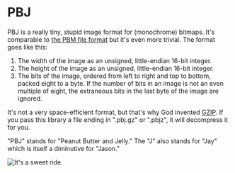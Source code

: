 PBJ
===

PBJ is a really tiny, stupid image format for (monochrome) bitmaps. It's
comparable to [the PBM file format](http://netpbm.sourceforge.net/doc/pbm.html)
but it's even more trivial. The format goes like this:

1.  The width of the image as an unsigned, little-endian 16-bit integer.
2.  The height of the image as an unsigned, little-endian 16-bit integer.
3.  The bits of the image, ordered from left to right and top to bottom, packed
    eight to a byte. If the number of bits in an image is not an even multiple
    of eight, the extraneous bits in the last byte of the image are ignored.

It's not a very space-efficient format, but that's why God invented
[GZIP](http://zlib.net/). If you pass this library a file ending in ".pbj.gz"
or ".pbjz", it will decompress it for you.

"PBJ" stands for "Peanut Butter and Jelly." The "J" also stands for "Jay" which
is itself a diminutive for "Jason."

![It's a sweet ride.](https://raw.github.com/darkskyapp/pbj/master/doc/sweetride.gif)
